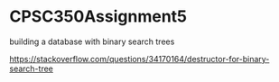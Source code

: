 # CPSC350Assignment5
building a database with binary search trees

https://stackoverflow.com/questions/34170164/destructor-for-binary-search-tree
